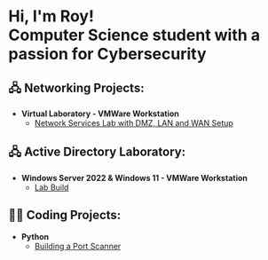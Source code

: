 <h1>Hi, I'm Roy!
<br>Computer Science student with a passion for Cybersecurity
</h1>

<h2>🖧 Networking Projects:</h2>

- <b>Virtual Laboratory - VMWare Workstation</b>
  - [Network Services Lab with DMZ, LAN and WAN Setup](https://github.com/Roy-Vega/Networking/tree/main/Network%20Services%20Lab%20with%20DMZ%2C%20LAN%20and%20WAN%20Setup)

<h2>🖧 Active Directory Laboratory:</h2>

- <b>Windows Server 2022 & Windows 11 - VMWare Workstation</b>
  - [Lab Build]([https://github.com/joshmadakor1/Sentinel-Lab](https://github.com/Roy-Vega/Penetration-Testing/tree/main?tab=readme-ov-file#penetration-testing))


<h2></>👨‍💻 Coding Projects:</h2>

- <b>Python</b>
  - [Building a Port Scanner](https://github.com/Roy-Vega/Coding/blob/main/Port%20Scanner/scanner.py)
